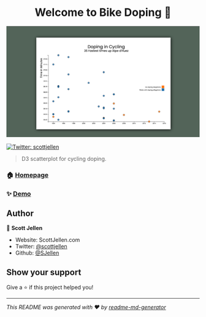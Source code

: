 <h1 align="center">Welcome to Bike Doping 👋</h1>

![screenshot](https://github.com/SJellen/bikeDoping/blob/master/ScreenShot.png)
<p>
  <a href="https://twitter.com/scottjellen" target="_blank">
    <img alt="Twitter: scottjellen" src="https://img.shields.io/twitter/follow/scottjellen.svg?style=social" />
  </a>
</p>

> D3 scatterplot for cycling doping.

### 🏠 [Homepage](https://bike-doping.vercel.app/)

### ✨ [Demo](https://bike-doping.vercel.app/)

## Author

👤 **Scott Jellen**

* Website: ScottJellen.com
* Twitter: [@scottjellen](https://twitter.com/scottjellen)
* Github: [@SJellen](https://github.com/SJellen)

## Show your support

Give a ⭐️ if this project helped you!

***
_This README was generated with ❤️ by [readme-md-generator](https://github.com/kefranabg/readme-md-generator)_